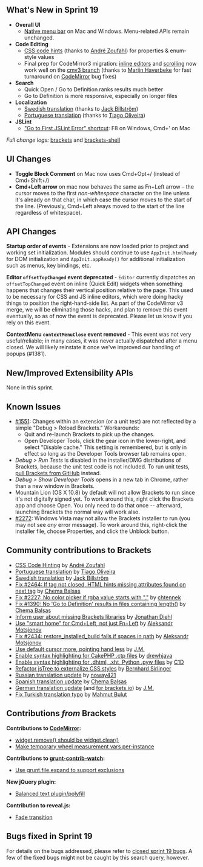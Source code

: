 What's New in Sprint 19
-----------------------
* **Overall UI**
    * [Native menu bar](https://trello.com/board/brackets/4f90a6d98f77505d7940ce88) on Mac and Windows. Menu-related APIs remain unchanged.
* **Code Editing**
    * [CSS code hints](https://github.com/adobe/brackets/pull/2492) (thanks to [André Zoufahl](https://github.com/zoufahl)) for properties & enum-style values
    * Final prep for CodeMirror3 migration: [inline editors](https://trello.com/card/2-codemirror-3-inline-editor-size-vertically/4f90a6d98f77505d7940ce88/651) and [scrolling](https://trello.com/card/3-codemirror-3-scrolling/4f90a6d98f77505d7940ce88/652) now work well on the [cmv3 branch](https://github.com/adobe/brackets/compare/master...cmv3) (thanks to [Marijn Haverbeke](https://github.com/marijnh) for fast turnaround on [CodeMirror](https://github.com/marijnh/CodeMirror) bug fixes)
* **Search**
    * Quick Open / Go to Definition ranks results much better
    * Go to Definition is more responsive, especially on longer files
* **Localization**
    * [Swedish translation](https://github.com/adobe/brackets/pull/2477) (thanks to [Jack Billström](https://github.com/jackbillstrom))
    * [Portuguese translation](https://github.com/adobe/brackets/pull/2582) (thanks to [Tiago Oliveira](https://github.com/Tiagoliveira))
* **JSLint**
    * ["Go to First JSLint Error" shortcut](https://github.com/adobe/brackets/pull/2525): F8 on Windows, Cmd+' on Mac


_Full change logs:_ [brackets](https://github.com/adobe/brackets/compare/sprint-18...sprint-19#commits_bucket) and [brackets-shell](https://github.com/adobe/brackets-shell/compare/sprint-18...sprint-19#commits_bucket)


UI Changes
----------
* **Toggle Block Comment** on Mac now uses Cmd+Opt+/ (instead of Cmd+Shift+/)
* **Cmd+Left arrow** on mac now behaves the same as Fn+Left arrow &ndash; the cursor moves to the first _non-whitespace_ character on the line unless it's already on that char, in which case the cursor moves to the start of the line. (Previously, Cmd+Left always moved to the start of the line regardless of whitespace).


API Changes
-----------
**Startup order of events** - Extensions are now loaded prior to project and working set initialization. Modules should continue to use ``AppInit.htmlReady`` for DOM initialization and ``AppInit.appReady()`` for additional initialization such as menus, key bindings, etc.

**Editor `offsetTopChanged` event deprecated** - `Editor` currently dispatches an `offsetTopChanged` event on inline (Quick Edit) widgets when something happens that changes their vertical position relative to the page. This used to be necessary for CSS and JS inline editors, which were doing hacky things to position the right-hand-side list. As part of the CodeMirror v3 merge, we will be eliminating those hacks, and plan to remove this event eventually, so as of now the event is deprecated. Please let us know if you rely on this event.

**ContextMenu `contextMenuClose` event removed** - This event was not very useful/reliable; in many cases, it was never actually dispatched after a menu closed. We will likely reinstate it once we've improved our handling of popups (#1381).

New/Improved Extensibility APIs
-------------------------------
None in this sprint.

Known Issues
------------
* [#1551](https://github.com/adobe/brackets/issues/1551): Changes within an extension (or a unit test) are not reflected by a simple "Debug > Reload Brackets." Workarounds:
    * Quit and re-launch Brackets to pick up the changes.
    * Open Developer Tools, click the gear icon in the lower-right, and select "Disable cache." This setting is remembered, but is only in effect so long as the Developer Tools browser tab remains open.
* _Debug > Run Tests_ is disabled in the installer/DMG distributions of Brackets, because the unit test code is not included. To run unit tests, [pull Brackets from GitHub](https://github.com/adobe/brackets/wiki/How-to-Hack-on-Brackets#wiki-getcode) instead.
* _Debug > Show Developer Tools_ opens in a new tab in Chrome, rather than a new window in Brackets.
* Mountain Lion (OS X 10.8) by default will not allow Brackets to run since it's not digitally signed yet.  To work around this, right click the Brackets app and choose Open.  You only need to do that once -- afterward, launching Brackets the normal way will work also.
* [#2272](https://github.com/adobe/brackets/issues/2272): Windows Vista may not allow the Brackets installer to run (you may not see _any_ error message). To work around this, right-click the installer file, choose Properties, and click the Unblock button.


Community contributions to Brackets
-----------------------------------
* [CSS Code Hinting](https://github.com/adobe/brackets/pull/2498) by [André Zoufahl](https://github.com/zoufahl)
* [Portuguese translation](https://github.com/adobe/brackets/pull/2582) by [Tiago Oliveira](https://github.com/Tiagoliveira)
* [Swedish translation](https://github.com/adobe/brackets/pull/2338) by [Jack Billström](https://github.com/jackbillstrom)
* [Fix #2464: If tag not closed, HTML hints missing attributes found on next tag](https://github.com/adobe/brackets/pull/2465) by [Chema Balsas](https://github.com/jbalsas)
* [Fix #2227: No color picker if rgba value starts with "."](https://github.com/adobe/brackets/pull/2446) by [chtennek](https://github.com/chtennek)
* [Fix #1390: No 'Go to Definition' results in files containing length()](https://github.com/adobe/brackets/pull/2317) by [Chema Balsas](https://github.com/jbalsas)
* [Inform user about missing Brackets libraries](https://github.com/adobe/brackets/pull/2440) by [Jonathan Diehl](https://github.com/jdiehl)
* [Use "smart home" for Cmd+Left, not just Fn+Left](https://github.com/adobe/brackets/pull/2483) by [Aleksandr Motsjonov](https://github.com/soswow)
* [Fix #2434: restore_installed_build fails if spaces in path](https://github.com/adobe/brackets/pull/2484) by [Aleksandr Motsjonov](https://github.com/soswow)
* [Use default cursor more, pointing hand less](https://github.com/adobe/brackets/pull/2144) by [J.M.](https://github.com/mynetx)
* [Enable syntax highlighting for CakePHP .ctp files](https://github.com/adobe/brackets/pull/2430) by [drewhjava](https://github.com/drewhjava)
* [Enable syntax highlighting for .dhtml, .xht, Python .pyw files](https://github.com/adobe/brackets/pull/2466) by [C1D](https://github.com/C1D)
* [Refactor jsTree to externalize CSS styles](https://github.com/adobe/brackets/pull/2553) by [Bernhard Sirlinger](https://github.com/WebsiteDeveloper)
* [Russian translation update](https://github.com/adobe/brackets/pull/2437) by [noway421](https://github.com/noway421)
* [Spanish translation update](https://github.com/adobe/brackets/pull/2589) by [Chema Balsas](https://github.com/jbalsas)
* [German translation update](https://github.com/adobe/brackets/pull/2580) (and [for brackets.io](https://github.com/adobe/brackets/pull/2438)) by [J.M.](https://github.com/mynetx)
* [Fix Turkish translation typo](https://github.com/adobe/brackets/pull/2460) by [Mahmut Bulut](https://github.com/vertexclique)


Contributions _from_ Brackets
-----------------------------
**Contributions to [CodeMirror](https://github.com/marijnh/CodeMirror):**
* [widget.remove() should be widget.clear()](https://github.com/marijnh/CodeMirror/commit/db1b28207d5b8b799d7202cf47bb9ece1c0afb3c)
* [Make temporary wheel measurement vars per-instance](https://github.com/marijnh/CodeMirror/commit/ece10c7208da8f36001f3ff02a86d0bd6612c0bb)

**Contributions to [grunt-contrib-watch](https://github.com/gruntjs/grunt-contrib-watch):**
* [Use grunt.file.expand to support exclusions](https://github.com/gruntjs/grunt-contrib-watch/pull/30)

**New jQuery plugin:**
* [Balanced text plugin/polyfill](https://github.com/adobe-webplatform/balance-text)

**Contribution to reveal.js:**
* [Fade transition](https://github.com/hakimel/reveal.js/pull/301)

Bugs fixed in Sprint 19
-----------------------
For details on the bugs addressed, please refer to [closed sprint 19 bugs](https://github.com/adobe/brackets/issues?labels=&milestone=6&state=closed). A few of the fixed bugs might not be caught by this search query, however.